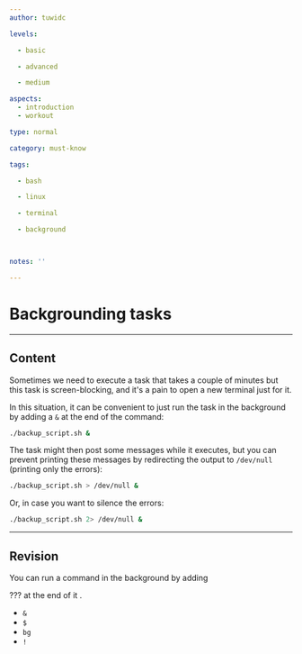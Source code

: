 ```yaml
---
author: tuwidc

levels:

  - basic

  - advanced

  - medium

aspects:
  - introduction
  - workout

type: normal

category: must-know

tags:

  - bash

  - linux

  - terminal

  - background



notes: ''

---
```


# Backgrounding tasks 

---
## Content

Sometimes we need to execute a task that takes a couple of minutes but this task is screen-blocking, and it's a pain to open a new terminal just for it.

In this situation, it can be convenient to just run the task in the background
by adding a `&` at the end of the command:

```bash
./backup_script.sh &
```

The task might then post some messages while it executes, but you can prevent printing these messages  by redirecting the output to `/dev/null` (printing only the errors):
```bash
./backup_script.sh > /dev/null &
```

Or, in case you want to silence the errors:
```bash
./backup_script.sh 2> /dev/null &
```

---
## Revision

You can run a command in the background by adding 

??? at the end of it .


* `&`
* `$`
* `bg`
* `!`

 
 
